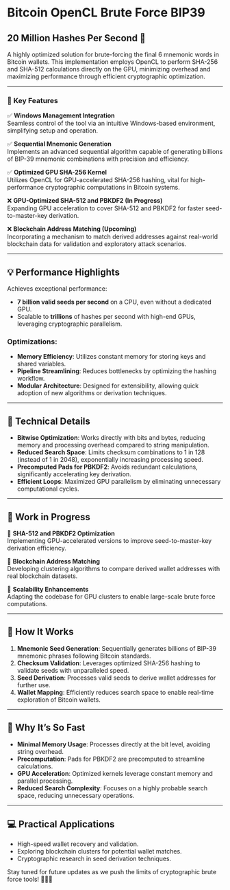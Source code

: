 # Bitcoin OpenCL Brute Force BIP39  
## 20 Million Hashes Per Second 🚀  

A highly optimized solution for brute-forcing the final 6 mnemonic words in Bitcoin wallets. This implementation employs OpenCL to perform SHA-256 and SHA-512 calculations directly on the GPU, minimizing overhead and maximizing performance through efficient cryptographic optimization.  

---

### 🚀 Key Features  

✅ **Windows Management Integration**  
Seamless control of the tool via an intuitive Windows-based environment, simplifying setup and operation.

✅ **Sequential Mnemonic Generation**  
Implements an advanced sequential algorithm capable of generating billions of BIP-39 mnemonic combinations with precision and efficiency.  

✅ **Optimized GPU SHA-256 Kernel**  
Utilizes OpenCL for GPU-accelerated SHA-256 hashing, vital for high-performance cryptographic computations in Bitcoin systems.  

❌ **GPU-Optimized SHA-512 and PBKDF2 (In Progress)**  
Expanding GPU acceleration to cover SHA-512 and PBKDF2 for faster seed-to-master-key derivation.  

❌ **Blockchain Address Matching (Upcoming)**  
Incorporating a mechanism to match derived addresses against real-world blockchain data for validation and exploratory attack scenarios.  

---

## 💡 Performance Highlights  

Achieves exceptional performance:  
- **7 billion valid seeds per second** on a CPU, even without a dedicated GPU.  
- Scalable to **trillions** of hashes per second with high-end GPUs, leveraging cryptographic parallelism.  

### Optimizations:  
- **Memory Efficiency**: Utilizes constant memory for storing keys and shared variables.  
- **Pipeline Streamlining**: Reduces bottlenecks by optimizing the hashing workflow.  
- **Modular Architecture**: Designed for extensibility, allowing quick adoption of new algorithms or derivation techniques.  

---

## 🔧 Technical Details  

- **Bitwise Optimization**: Works directly with bits and bytes, reducing memory and processing overhead compared to string manipulation.  
- **Reduced Search Space**: Limits checksum combinations to 1 in 128 (instead of 1 in 2048), exponentially increasing processing speed.  
- **Precomputed Pads for PBKDF2**: Avoids redundant calculations, significantly accelerating key derivation.  
- **Efficient Loops**: Maximized GPU parallelism by eliminating unnecessary computational cycles.  

---

## 📅 Work in Progress  

🔄 **SHA-512 and PBKDF2 Optimization**  
Implementing GPU-accelerated versions to improve seed-to-master-key derivation efficiency.  

🔄 **Blockchain Address Matching**  
Developing clustering algorithms to compare derived wallet addresses with real blockchain datasets.  

🔄 **Scalability Enhancements**  
Adapting the codebase for GPU clusters to enable large-scale brute force computations.  

---

## 🧠 How It Works  

1. **Mnemonic Seed Generation**: Sequentially generates billions of BIP-39 mnemonic phrases following Bitcoin standards.  
2. **Checksum Validation**: Leverages optimized SHA-256 hashing to validate seeds with unparalleled speed.  
3. **Seed Derivation**: Processes valid seeds to derive wallet addresses for further use.  
4. **Wallet Mapping**: Efficiently reduces search space to enable real-time exploration of Bitcoin wallets.  

---

## 🚀 Why It’s So Fast  

- **Minimal Memory Usage**: Processes directly at the bit level, avoiding string overhead.  
- **Precomputation**: Pads for PBKDF2 are precomputed to streamline calculations.  
- **GPU Acceleration**: Optimized kernels leverage constant memory and parallel processing.  
- **Reduced Search Complexity**: Focuses on a highly probable search space, reducing unnecessary operations.  

---

## 💻 Practical Applications  

- High-speed wallet recovery and validation.  
- Exploring blockchain clusters for potential wallet matches.  
- Cryptographic research in seed derivation techniques.  

Stay tuned for future updates as we push the limits of cryptographic brute force tools! 👨‍💻✨
